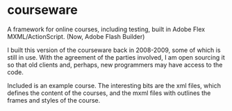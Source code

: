courseware
==========

A framework for online courses, including testing, built in Adobe Flex MXML/ActionScript. (Now, Adobe Flash Builder)

I built this version of the courseware back in 2008-2009, some of which is still in use. With the agreement of the
parties involved, I am open sourcing it so that old clients and, perhaps, new programmers may have access to the 
code. 

Included is an example course. The interesting bits are the xml files, which defines the content of the courses, 
and the mxml files with outlines the frames and styles of the course.  
